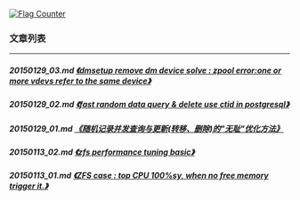 <a rel="nofollow" href="http://info.flagcounter.com/h9V1"  ><img src="http://s03.flagcounter.com/count/h9V1/bg_FFFFFF/txt_000000/border_CCCCCC/columns_2/maxflags_12/viewers_0/labels_0/pageviews_0/flags_0/"  alt="Flag Counter"  border="0"  ></a>  
  
### 文章列表  
----  
##### 20150129_03.md   [《dmsetup remove dm device solve : zpool error:one or more vdevs refer to the same device》](20150129_03.md)  
##### 20150129_02.md   [《fast random data query & delete use ctid in postgresql》](20150129_02.md)  
##### 20150129_01.md   [《随机记录并发查询与更新(转移、删除)的"无耻"优化方法》](20150129_01.md)  
##### 20150113_02.md   [《zfs performance tuning basic》](20150113_02.md)  
##### 20150113_01.md   [《ZFS case : top CPU 100%sy, when no free memory trigger it.》](20150113_01.md)  
